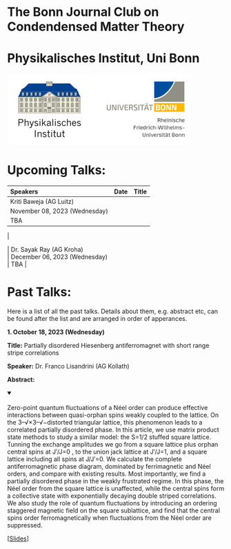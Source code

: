 # The Bonn Journal Club on Condendensed Matter Theory
# Physikalisches Institut, Uni Bonn

![Thumbnail](institutelogo.png)
![Thumbnail](logo.png)

# Upcoming Talks:


| Speakers              | Date | Title |
| :---------------- | :------ | :---- |
| Kriti Baweja (AG Luitz)       
| November 08, 2023 (Wednesday)   
| TBA
|

| Dr. Sayak Ray (AG Kroha)       
| December 06, 2023 (Wednesday)   
| TBA
|

# Past Talks:

Here is a list of all the past talks. Details about them, e.g. abstract etc, can be found after the list and are arranged in order of apperances. 
 
**1. October 18, 2023 (Wednesday)**

 
**Title:**  Partially disordered Hiesenberg antiferromagnet with short range stripe correlations

**Speaker:**  Dr. Franco Lisandrini (AG Kollath)

**Abstract:** 


<details open>
<summary> </summary>
<br>  Zero-point quantum fluctuations of a Néel order can produce effective interactions between quasi-orphan spins weakly coupled to the lattice. On the 3–√×3–√−distorted triangular lattice, this phenomenon leads to a correlated partially disordered phase. In this article, we use matrix product state methods to study a similar model: the S=1/2 stuffed square lattice. Tunning the exchange amplitudes we go from a square lattice plus orphan central spins at J′/J=0 , to the union jack lattice at J′/J=1, and a square lattice including all spins at J/J′=0. We calculate the complete antiferromagnetic phase diagram, dominated by ferrimagnetic and Néel orders, and compare with existing results. Most importantly, we find a partially disordered phase in the weakly frustrated regime. In this phase, the Néel order from the square lattice is unaffected, while the central spins form a collective state with exponentially decaying double striped correlations. We also study the role of quantum fluctuations by introducing an ordering staggered magnetic field on the square sublattice, and find that the central spins order ferromagnetically when fluctuations from the Néel order are suppressed.
</details>




 


[[Slides](https://sagnikiiser.github.io/CondMat-Bonn/Franco_Slides.pdf)]



